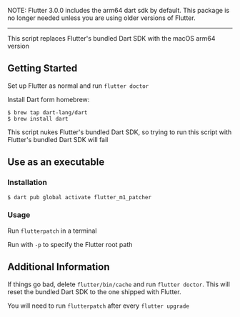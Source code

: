 NOTE: Flutter 3.0.0 includes the arm64 dart sdk by default. This package is no longer needed unless you are using older versions of Flutter.

___

This script replaces Flutter's bundled Dart SDK with the macOS arm64 version

## Getting Started
Set up Flutter as normal and run `flutter doctor`

Install Dart form homebrew:
```console
$ brew tap dart-lang/dart
$ brew install dart
```
This script nukes Flutter's bundled Dart SDK, so trying to run this script with Flutter's bundled Dart SDK will fail

## Use as an executable

### Installation
```console
$ dart pub global activate flutter_m1_patcher
```

### Usage
Run `flutterpatch` in a terminal

Run with `-p` to specify the Flutter root path

## Additional Information
If things go bad, delete `flutter/bin/cache` and run `flutter doctor`. This will reset the bundled Dart SDK to the one shipped with Flutter.

You will need to run `flutterpatch` after every `flutter upgrade`